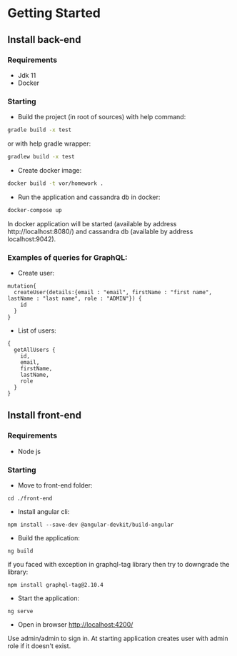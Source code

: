 # Getting Started

## Install back-end

### Requirements

* Jdk 11
* Docker

### Starting

* Build the project (in root of sources) with help command:

```bash
gradle build -x test
```
or with help gradle wrapper:

```bash
gradlew build -x test
```

* Create docker image:

```bash
docker build -t vor/homework .
```

* Run the application and cassandra db in docker:

```bash
docker-compose up
```

In docker application will be started  (available by address http://localhost:8080/) and 
cassandra db (available by address localhost:9042).

### Examples of queries for GraphQL:

* Create user:
```text
mutation{
  createUser(details:{email : "email", firstName : "first name", lastName : "last name", role : "ADMIN"}) {
    id
  }
}
```
* List of users:
```text
{
  getAllUsers {
    id,
    email,
    firstName,
    lastName,
    role
  }
}
```

## Install front-end

### Requirements

* Node js

### Starting

* Move to front-end folder: 

```text
cd ./front-end
```

* Install angular cli:
```text
npm install --save-dev @angular-devkit/build-angular
```

* Build the application:
```text
ng build
```

if you faced with exception in graphql-tag library then try to downgrade the library:

```text
npm install graphql-tag@2.10.4
```

* Start the application:
```text
ng serve
```

* Open in browser [http://localhost:4200/](http://localhost:4200/)

Use admin/admin to sign in. At starting application creates user with admin role if it doesn't exist.

